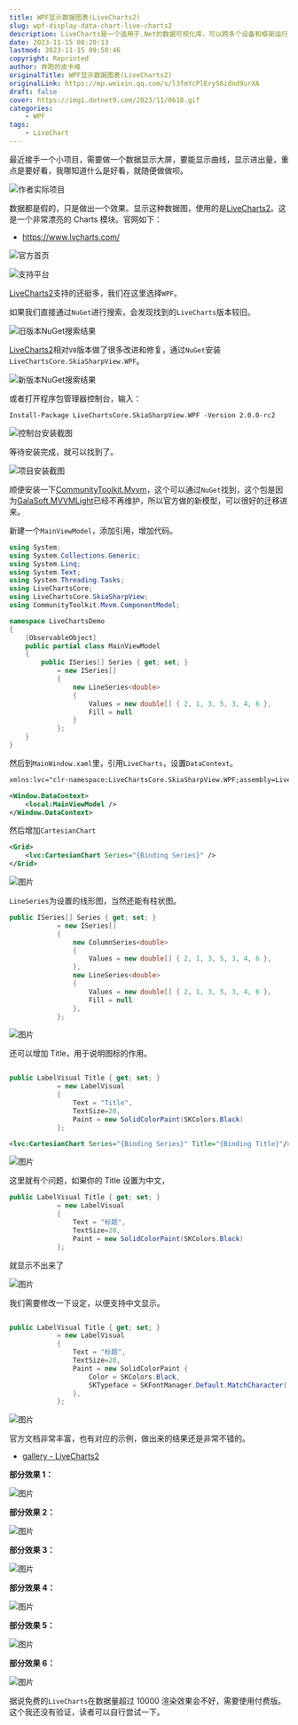 ```yaml
---
title: WPF显示数据图表(LiveCharts2)
slug: wpf-display-data-chart-live-charts2
description: LiveCharts是一个适用于.Net的数据可视化库，可以跨多个设备和框架运行
date: 2023-11-15 08:20:13
lastmod: 2023-11-15 09:58:46
copyright: Reprinted
author: 奔跑的皮卡峰
originalTitle: WPF显示数据图表(LiveCharts2)
originalLink: https://mp.weixin.qq.com/s/l3fmYcPlEryS6idnd9urXA
draft: false
cover: https://img1.dotnet9.com/2023/11/0618.gif
categories: 
    - WPF
tags: 
    - LiveChart
---
```


最近接手一个小项目，需要做一个数据显示大屏，要能显示曲线，显示进出量，重点是要好看，我哪知道什么是好看，就随便做做呗。

![作者实际项目](https://img1.dotnet9.com/2023/11/0601.png)

数据都是假的，只是做出一个效果。显示这种数据图，使用的是[LiveCharts2](https://github.com/beto-rodriguez/LiveCharts2)。这是一个非常漂亮的 Charts 模块。官网如下：

- https://www.lvcharts.com/

![官方首页](https://img1.dotnet9.com/2023/11/0602.gif)

![支持平台](https://img1.dotnet9.com/2023/11/0603.gif)

[LiveCharts2](https://github.com/beto-rodriguez/LiveCharts2)支持的还挺多，我们在这里选择`WPF`。

如果我们直接通过`NuGet`进行搜索，会发现找到的`LiveCharts`版本较旧。

![旧版本NuGet搜索结果](https://img1.dotnet9.com/2023/11/0604.png)

[LiveCharts2](https://github.com/beto-rodriguez/LiveCharts2)相对`V0`版本做了很多改进和修复，通过`NuGet`安装`LiveChartsCore.SkiaSharpView.WPF`。

![新版本NuGet搜索结果](https://img1.dotnet9.com/2023/11/0614.png)

或者打开程序包管理器控制台，输入：

```shell
Install-Package LiveChartsCore.SkiaSharpView.WPF -Version 2.0.0-rc2
```

![控制台安装截图](https://img1.dotnet9.com/2023/11/0606.png)

等待安装完成，就可以找到了。

![项目安装截图](https://img1.dotnet9.com/2023/11/0605.png)

顺便安装一下[CommunityToolkit.Mvvm](https://learn.microsoft.com/zh-cn/dotnet/communitytoolkit/mvvm/)，这个可以通过`NuGet`找到，这个包是因为[GalaSoft.MVVMLight](https://www.nuget.org/packages/MvvmLight)已经不再维护，所以官方做的新模型，可以很好的迁移进来。

新建一个`MainViewModel`，添加引用，增加代码。

```csharp
using System;
using System.Collections.Generic;
using System.Linq;
using System.Text;
using System.Threading.Tasks;
using LiveChartsCore;
using LiveChartsCore.SkiaSharpView;
using CommunityToolkit.Mvvm.ComponentModel;

namespace LiveChartsDemo
{
    [ObservableObject]
    public partial class MainViewModel
    {
        public ISeries[] Series { get; set; }
            = new ISeries[]
            {
                new LineSeries<double>
                {
                    Values = new double[] { 2, 1, 3, 5, 3, 4, 6 },
                    Fill = null
                }
            };
    }
}
```

然后到`MainWindow.xaml`里，引用`LiveCharts`，设置`DataContext`。

```xml
xmlns:lvc="clr-namespace:LiveChartsCore.SkiaSharpView.WPF;assembly=LiveChartsCore.SkiaSharpView.WPF"
```

```xml
<Window.DataContext>
	<local:MainViewModel />
</Window.DataContext>
```

然后增加`CartesianChart`

```xml
<Grid>
	<lvc:CartesianChart Series="{Binding Series}" />
</Grid>
```

![图片](https://img1.dotnet9.com/2023/11/0607.png)

`LineSeries`为设置的线形图，当然还能有柱状图。

```csharp
public ISeries[] Series { get; set; }
            = new ISeries[]
            {
                new ColumnSeries<double>
                {
                    Values = new double[] { 2, 1, 3, 5, 3, 4, 6 },
                },
                new LineSeries<double>
                {
                    Values = new double[] { 2, 1, 3, 5, 3, 4, 6 },
                    Fill = null
                },
            };
```

![图片](https://img1.dotnet9.com/2023/11/0608.png)

还可以增加 Title，用于说明图标的作用。

```csharp

public LabelVisual Title { get; set; }
            = new LabelVisual
            {
                Text = "Title",
                TextSize=20,
                Paint = new SolidColorPaint(SKColors.Black)
            };
```

```xml
<lvc:CartesianChart Series="{Binding Series}" Title="{Binding Title}"/>
```

![图片](https://img1.dotnet9.com/2023/11/0609.png)

这里就有个问题，如果你的 Title 设置为中文，

```csharp
public LabelVisual Title { get; set; }
            = new LabelVisual
            {
                Text = "标题",
                TextSize=20,
                Paint = new SolidColorPaint(SKColors.Black)
            };
```

就显示不出来了

![图片](https://img1.dotnet9.com/2023/11/0610.png)

我们需要修改一下设定，以便支持中文显示。

```csharp

public LabelVisual Title { get; set; }
            = new LabelVisual
            {
                Text = "标题",
                TextSize=20,
                Paint = new SolidColorPaint {
                    Color = SKColors.Black,
                    SKTypeface = SKFontManager.Default.MatchCharacter('汉')
                },
            };
```

![图片](https://img1.dotnet9.com/2023/11/0611.png)

官方文档非常丰富，也有对应的示例，做出来的结果还是非常不错的。

- [gallery - LiveCharts2](https://livecharts.dev/docs/WPF/2.0.0-rc2/gallery)

**部分效果 1：**

![图片](https://img1.dotnet9.com/2023/11/0612.gif)

**部分效果 2：**

![图片](https://img1.dotnet9.com/2023/11/0615.gif)

**部分效果 3：**

![图片](https://img1.dotnet9.com/2023/11/0616.gif)

**部分效果 4：**

![图片](https://img1.dotnet9.com/2023/11/0617.gif)

**部分效果 5：**

![图片](https://img1.dotnet9.com/2023/11/0613.gif)

**部分效果 6：**

![图片](https://img1.dotnet9.com/2023/11/0618.gif)

据说免费的`LiveCharts`在数据量超过 10000 渲染效果会不好，需要使用付费版。这个我还没有验证，读者可以自行尝试一下。
